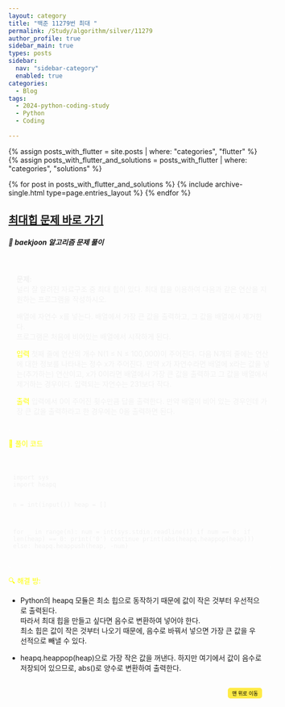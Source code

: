 ```yaml
---
layout: category
title: "백준 11279번 최대 "
permalink: /Study/algorithm/silver/11279
author_profile: true
sidebar_main: true
types: posts
sidebar:
  nav: "sidebar-category"
  enabled: true
categories:
  - Blog
tags:
  - 2024-python-coding-study
  - Python
  - Coding
    
---
```




{% assign posts_with_flutter = site.posts | where: "categories", "flutter" %}
{% assign posts_with_flutter_and_solutions = posts_with_flutter | where: "categories", "solutions" %}

{% for post in posts_with_flutter_and_solutions %}
  {% include archive-single.html type=page.entries_layout %}
{% endfor %}  



## [최대힙 문제 바로 가기](https://www.acmicpc.net/problem/11279)




##### 📝 baekjoon 알고리즘 문제 풀이


<div style="border: 1px solid rgba(255, 255, 255, 0.2); padding: 15px; border-radius: 5px; background-color: rgba(255, 255, 255, 0.05); color: #f1f1f1; width: 100%; margin-left: 0; margin-right: 0; text-align: left;">
  
<b>문제:</b><br>
널리 잘 알려진 자료구조 중 최대 힙이 있다. 최대 힙을 이용하여 다음과 같은 연산을 지원하는 프로그램을 작성하시오.<br>

배열에 자연수 x를 넣는다.
배열에서 가장 큰 값을 출력하고, 그 값을 배열에서 제거한다.<br>
프로그램은 처음에 비어있는 배열에서 시작하게 된다.<br>


<span style="color:yellow">입력</span>
첫째 줄에 연산의 개수 N(1 ≤ N ≤ 100,000)이 주어진다. 다음 N개의 줄에는 연산에 대한 정보를 나타내는 정수 x가 주어진다. 만약 x가 자연수라면 배열에 x라는 값을 넣는(추가하는) 연산이고, x가 0이라면 배열에서 가장 큰 값을 출력하고 그 값을 배열에서 제거하는 경우이다. 입력되는 자연수는 231보다 작다.<br>

<span style="color:yellow">출력</span>
입력에서 0이 주어진 횟수만큼 답을 출력한다. 만약 배열이 비어 있는 경우인데 가장 큰 값을 출력하라고 한 경우에는 0을 출력하면 된다.<br>

</div>  


<span style="color:yellow"> 📝 풀이 코드</span>
<link rel="stylesheet" href="https://cdnjs.cloudflare.com/ajax/libs/highlight.js/11.8.0/styles/atom-one-dark.min.css">
<script src="https://cdnjs.cloudflare.com/ajax/libs/highlight.js/11.8.0/highlight.min.js"></script>
<script>hljs.highlightAll();</script>
<div style="padding:8px; border: 1px solid rgba(255, 255, 255, 0.2); border-radius:5px; background-color: rgba(255, 255, 255, 0.05); color: #f1f1f1; width: 100%; margin-left: 0; margin-right: 0; text-align: left; font-family: monospace;">
  <pre><code class="python">
import sys
import heapq

n = int(input())
heap = []

for _ in range(n):
    num = int(sys.stdin.readline())
    if num == 0:
        if len(heap) == 0:
            print('0')
            continue
        print(abs(heapq.heappop(heap)))
    else:
        heapq.heappush(heap, -num)
  </code></pre>
</div>



<span style="color:yellow">🔍 해결 방:</span><br>

- Python의 heapq 모듈은 최소 힙으로 동작하기 때문에 값이 작은 것부터 우선적으로 출력된다.<br>
따라서 최대 힙을 만들고 싶다면 음수로 변환하여 넣어야 한다.<br>
최소 힙은 값이 작은 것부터 나오기 때문에, 음수로 바꿔서 넣으면 가장 큰 값을 우선적으로 빼낼 수 있다. <br>

- heapq.heappop(heap)으로 가장 작은 값을 꺼낸다. 하지만 여기에서 값이 음수로 저장되어 있으므로, abs()로 양수로 변환하여 출력한다. <br>





<div style="text-align: right; margin-top: 30px;">
  <button onclick="scrollToTop()" style="
    padding: 10px 15x; 
    background-color: #FFEB46; 
    color: black; 
    border: 2px solid #FFEB46; 
    border-radius: 5px; 
    cursor: pointer; 
    font-size: 10px;">
    맨 위로 이동
  </button>
</div>

<script>
  // 맨 위로 이동하는 함수
  function scrollToTop() {
    window.scrollTo({ top: 0, behavior: 'smooth' });
  }
</script>
